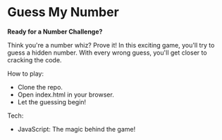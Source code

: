 # Guess My Number

<b>Ready for a Number Challenge?</b>

Think you're a number whiz? Prove it! In this exciting game, you'll try to guess a hidden number. With every wrong guess, you'll get closer to cracking the code.

How to play:

- Clone the repo.
- Open index.html in your browser.
- Let the guessing begin!

Tech:

- JavaScript: The magic behind the game!
